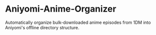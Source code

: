 # Aniyomi-Anime-Organizer
Automatically organize bulk-downloaded anime episodes from 1DM into Aniyomi's offline directory structure.
